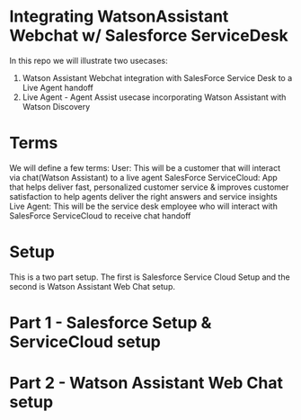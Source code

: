 # Integrating WatsonAssistant Webchat w/ Salesforce ServiceDesk 

In this repo we will illustrate two usecases: 
1. Watson Assistant Webchat integration with SalesForce Service Desk to a Live Agent handoff 
2. Live Agent - Agent Assist usecase incorporating Watson Assistant with Watson Discovery

# Terms

We will define a few terms:
User: This will be a customer that will interact via chat(Watson Assistant) to a live agent
SalesForce ServiceCloud: App that helps deliver fast, personalized customer service & improves customer satisfaction to help agents deliver the right answers and service insights
Live Agent: This will be the service desk employee who will interact with SalesForce ServiceCloud to receive chat handoff

# Setup
This is a two part setup. The first is Salesforce Service Cloud Setup and the second is Watson Assistant Web Chat setup.

# Part 1 - Salesforce Setup & ServiceCloud setup 
# Part 2 - Watson Assistant Web Chat setup
